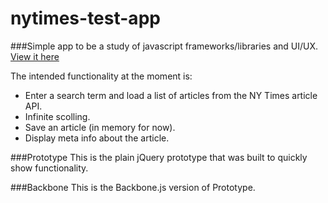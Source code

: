 nytimes-test-app
================

###Simple app to be a study of javascript frameworks/libraries and UI/UX.
[View it here](http://geniusme.github.io/nytimes-test-app/)

The intended functionality at the moment is:
- Enter a search term and load a list of articles from the NY Times article API.
- Infinite scolling.
- Save an article (in memory for now).
- Display meta info about the article.

###Prototype
This is the plain jQuery prototype that was built to quickly show functionality.

###Backbone
This is the Backbone.js version of Prototype.
